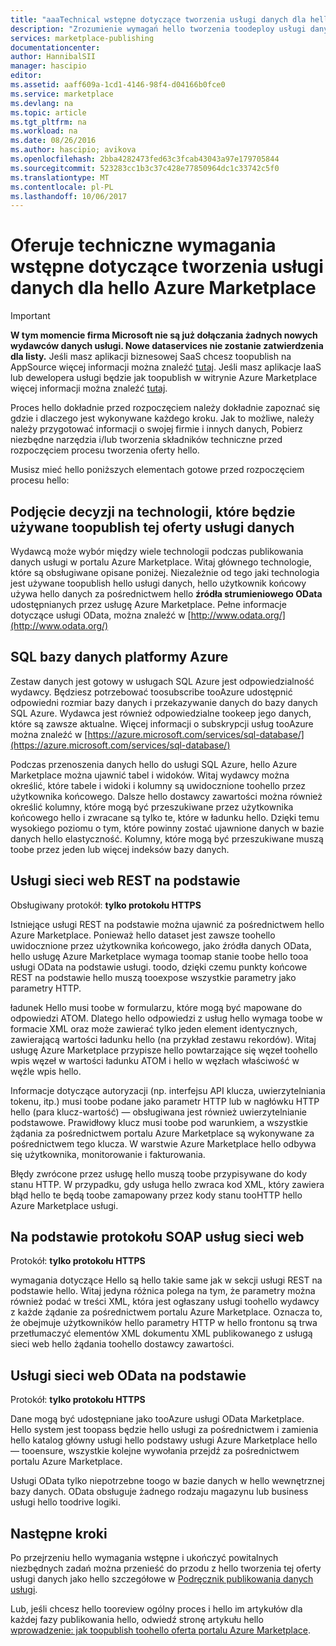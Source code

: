 ```yaml
---
title: "aaaTechnical wstępne dotyczące tworzenia usługi danych dla hello Marketplace | Dokumentacja firmy Microsoft"
description: "Zrozumienie wymagań hello tworzenia toodeploy usługi danych i sprzedawać w hello Azure Marketplace"
services: marketplace-publishing
documentationcenter: 
author: HannibalSII
manager: hascipio
editor: 
ms.assetid: aaff609a-1cd1-4146-98f4-d04166b0fce0
ms.service: marketplace
ms.devlang: na
ms.topic: article
ms.tgt_pltfrm: na
ms.workload: na
ms.date: 08/26/2016
ms.author: hascipio; avikova
ms.openlocfilehash: 2bba4282473fed63c3fcab43043a97e179705844
ms.sourcegitcommit: 523283cc1b3c37c428e77850964dc1c33742c5f0
ms.translationtype: MT
ms.contentlocale: pl-PL
ms.lasthandoff: 10/06/2017
---
```

# <a name="technical-pre-requisites-for-creating-a-data-service-offer-for-hello-azure-marketplace"></a>Oferuje techniczne wymagania wstępne dotyczące tworzenia usługi danych dla hello Azure Marketplace
> [!IMPORTANT]
> **W tym momencie firma Microsoft nie są już dołączania żadnych nowych wydawców danych usługi. Nowe dataservices nie zostanie zatwierdzenia dla listy.** Jeśli masz aplikacji biznesowej SaaS chcesz toopublish na AppSource więcej informacji można znaleźć [tutaj](https://appsource.microsoft.com/partners). Jeśli masz aplikacje IaaS lub dewelopera usługi będzie jak toopublish w witrynie Azure Marketplace więcej informacji można znaleźć [tutaj](https://azure.microsoft.com/marketplace/programs/certified/).
> 
> 

Proces hello dokładnie przed rozpoczęciem należy dokładnie zapoznać się gdzie i dlaczego jest wykonywane każdego kroku. Jak to możliwe, należy należy przygotować informacji o swojej firmie i innych danych, Pobierz niezbędne narzędzia i/lub tworzenia składników techniczne przed rozpoczęciem procesu tworzenia oferty hello.

Musisz mieć hello poniższych elementach gotowe przed rozpoczęciem procesu hello:

## <a name="make-a-decision-on-what-technology-will-be-used-toopublish-your-data-service-offer"></a>Podjęcie decyzji na technologii, które będzie używane toopublish tej oferty usługi danych
Wydawcą może wybór między wiele technologii podczas publikowania danych usługi w portalu Azure Marketplace. Witaj głównego technologie, które są obsługiwane opisane poniżej. Niezależnie od tego jaki technologia jest używane toopublish hello usługi danych, hello użytkownik końcowy używa hello danych za pośrednictwem hello **źródła strumieniowego OData** udostępnianych przez usługę Azure Marketplace. Pełne informacje dotyczące usługi OData, można znaleźć w [http://www.odata.org/](http://www.odata.org/)

## <a name="sql-azure-database"></a>SQL bazy danych platformy Azure
Zestaw danych jest gotowy w usługach SQL Azure jest odpowiedzialność wydawcy. Będziesz potrzebować toosubscribe tooAzure udostępnić odpowiedni rozmiar bazy danych i przekazywanie danych do bazy danych SQL Azure. Wydawca jest również odpowiedzialne tookeep jego danych, które są zawsze aktualne. Więcej informacji o subskrypcji usług tooAzure można znaleźć w [https://azure.microsoft.com/services/sql-database/](https://azure.microsoft.com/services/sql-database/)

Podczas przenoszenia danych hello do usługi SQL Azure, hello Azure Marketplace można ujawnić tabel i widoków. Witaj wydawcy można określić, które tabele i widoki i kolumny są uwidocznione toohello przez użytkownika końcowego. Dalsze hello dostawcy zawartości można również określić kolumny, które mogą być przeszukiwane przez użytkownika końcowego hello i zwracane są tylko te, które w ładunku hello. Dzięki temu wysokiego poziomu o tym, które powinny zostać ujawnione danych w bazie danych hello elastyczność. Kolumny, które mogą być przeszukiwane muszą toobe przez jeden lub więcej indeksów bazy danych.

## <a name="rest-based-web-service"></a>Usługi sieci web REST na podstawie
Obsługiwany protokół: **tylko protokołu HTTPS**

Istniejące usługi REST na podstawie można ujawnić za pośrednictwem hello Azure Marketplace. Ponieważ hello dataset jest zawsze toohello uwidocznione przez użytkownika końcowego, jako źródła danych OData, hello usługę Azure Marketplace wymaga toomap stanie toobe hello tooa usługi OData na podstawie usługi. toodo, dzięki czemu punkty końcowe REST na podstawie hello muszą tooexpose wszystkie parametry jako parametry HTTP.

ładunek Hello musi toobe w formularzu, które mogą być mapowane do odpowiedzi ATOM. Dlatego hello odpowiedzi z usług hello wymaga toobe w formacie XML oraz może zawierać tylko jeden element identycznych, zawierającą wartości ładunku hello (na przykład zestawu rekordów). Witaj usługę Azure Marketplace przypisze hello powtarzające się węzeł toohello wpis węzeł w wartości ładunku ATOM i hello w węzłach właściwość w węźle wpis hello.

Informacje dotyczące autoryzacji (np. interfejsu API klucza, uwierzytelniania tokenu, itp.) musi toobe podane jako parametr HTTP lub w nagłówku HTTP hello (para klucz-wartość) — obsługiwana jest również uwierzytelnianie podstawowe. Prawidłowy klucz musi toobe pod warunkiem, a wszystkie żądania za pośrednictwem portalu Azure Marketplace są wykonywane za pośrednictwem tego klucza. W warstwie Azure Marketplace hello odbywa się użytkownika, monitorowanie i fakturowania.

Błędy zwrócone przez usługę hello muszą toobe przypisywane do kody stanu HTTP. W przypadku, gdy usługa hello zwraca kod XML, który zawiera błąd hello te będą toobe zamapowany przez kody stanu tooHTTP hello Azure Marketplace usługi.

## <a name="soap-based-web-services"></a>Na podstawie protokołu SOAP usług sieci web
Protokół: **tylko protokołu HTTPS**

wymagania dotyczące Hello są hello takie same jak w sekcji usługi REST na podstawie hello. Witaj jedyna różnica polega na tym, że parametry można również podać w treści XML, która jest ogłaszany usługi toohello wydawcy z każde żądanie za pośrednictwem portalu Azure Marketplace. Oznacza to, że obejmuje użytkowników hello parametry HTTP w hello frontonu są trwa przetłumaczyć elementów XML dokumentu XML publikowanego z usługą sieci web hello żądania toohello dostawcy zawartości.

## <a name="odata-based-web-services"></a>Usługi sieci web OData na podstawie
Protokół: **tylko protokołu HTTPS**

Dane mogą być udostępniane jako tooAzure usługi OData Marketplace. Hello system jest toopass będzie hello usługi za pośrednictwem i zamienia hello katalog główny usługi hello podstawy usługi Azure Marketplace hello — tooensure, wszystkie kolejne wywołania przejdź za pośrednictwem portalu Azure Marketplace.

Usługi OData tylko niepotrzebne toogo w bazie danych w hello wewnętrznej bazy danych. OData obsługuje żadnego rodzaju magazynu lub business usługi hello toodrive logiki.

## <a name="next-steps"></a>Następne kroki
Po przejrzeniu hello wymagania wstępne i ukończyć powitalnych niezbędnych zadań można przenieść do przodu z hello tworzenia tej oferty usługi danych jako hello szczegółowe w [Podręcznik publikowania danych usługi](marketplace-publishing-data-service-creation.md).

Lub, jeśli chcesz hello tooreview ogólny proces i hello im artykułów dla każdej fazy publikowania hello, odwiedź stronę artykułu hello [wprowadzenie: jak toopublish toohello oferta portalu Azure Marketplace](marketplace-publishing-getting-started.md).

[link-acct]:marketplace-publishing-accounts-creation-registration.md
